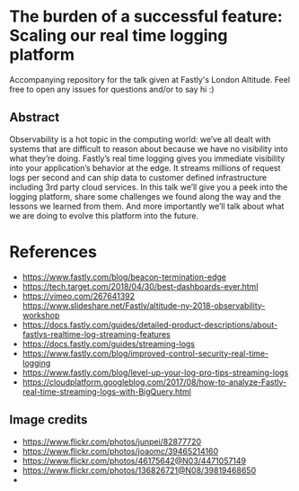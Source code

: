 # The burden of a successful feature: Scaling our real time logging platform
Accompanying repository for the talk given at Fastly's London Altitude. Feel free to open any issues for questions and/or to say hi :)

## Abstract
Observability is a hot topic in the computing world: we’ve all dealt with systems that are difficult to reason about because we have no visibility into what they’re doing. Fastly’s real time logging gives you immediate visibility into your application’s behavior at the edge. It streams millions of request logs per second and can ship data to customer defined infrastructure including 3rd party cloud services. In this talk we’ll give you a peek into the logging platform, share some challenges we found along the way and the lessons we learned from them. And more importantly we’ll talk about what we are doing to evolve this platform into the future.


# References
* https://www.fastly.com/blog/beacon-termination-edge
* https://tech.target.com/2018/04/30/best-dashboards-ever.html
* https://vimeo.com/267641392 https://www.slideshare.net/Fastly/altitude-ny-2018-observability-workshop
* https://docs.fastly.com/guides/detailed-product-descriptions/about-fastlys-realtime-log-streaming-features
* https://docs.fastly.com/guides/streaming-logs
* https://www.fastly.com/blog/improved-control-security-real-time-logging
* https://www.fastly.com/blog/level-up-your-log-pro-tips-streaming-logs
* https://cloudplatform.googleblog.com/2017/08/how-to-analyze-Fastly-real-time-streaming-logs-with-BigQuery.html

## Image credits
* https://www.flickr.com/photos/junpei/82877720
* https://www.flickr.com/photos/joaomc/39465214160
* https://www.flickr.com/photos/46175642@N03/4471057149
* https://www.flickr.com/photos/136826721@N08/39819468650
*
